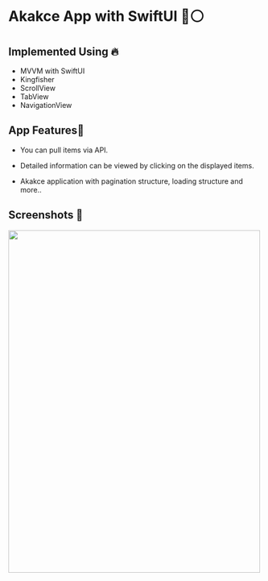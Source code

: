 # Akakce App with SwiftUI 🔵⚪️

## Implemented Using 🔥

* MVVM with SwiftUI
* Kingfisher
* ScrollView
* TabView
* NavigationView


## App Features🔩

* You can pull items via API.

* Detailed information can be viewed by clicking on the displayed items.

* Akakce application with pagination structure, loading structure and more..


## Screenshots 📸

<img src="https://github.com/denizataes/DogSwift/assets/85442526/1633f6c7-2762-4a50-9488-39ada641ea72" width="500" height="680">


